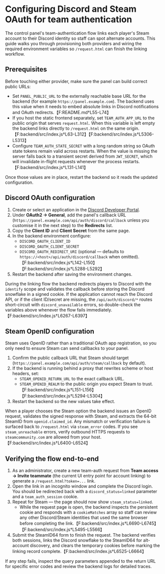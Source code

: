 # Configuring Discord and Steam OAuth for team authentication

The control panel's team-authentication flow links each player's Steam account to their Discord identity so staff can spot alternate accounts. This guide walks you through provisioning both providers and wiring the required environment variables so `/request.html` can finish the linking workflow.

## Prerequisites

Before touching either provider, make sure the panel can build correct public URLs:

- Set `PANEL_PUBLIC_URL` to the externally reachable base URL for the backend (for example `https://panel.example.com`). The backend uses this value when it needs to embed absolute links in Discord notifications and OAuth redirects.【F:README.md†L55-L74】
- If you host the static frontend separately, set `TEAM_AUTH_APP_URL` to the public origin that serves `request.html`. When this variable is left empty the backend links directly to `/request.html` on the same origin.【F:backend/src/index.js†L63-L312】【F:backend/src/index.js†L5306-L5313】
- Configure `TEAM_AUTH_STATE_SECRET` with a long random string so OAuth state tokens remain valid across restarts. When the value is missing the server falls back to a transient secret derived from `JWT_SECRET`, which will invalidate in-flight requests whenever the process restarts.【F:backend/src/index.js†L131-L141】

Once those values are in place, restart the backend so it reads the updated configuration.

## Discord OAuth configuration

1. Create or select an application in the [Discord Developer Portal](https://discord.com/developers/applications).
2. Under **OAuth2 → General**, add the panel's callback URL (`https://panel.example.com/api/auth/discord/callback` unless you customise it in the next step) to the **Redirects** list.
3. Copy the **Client ID** and **Client Secret** from the same page.
4. In the backend environment configure:
   - `DISCORD_OAUTH_CLIENT_ID`
   - `DISCORD_OAUTH_CLIENT_SECRET`
   - `DISCORD_OAUTH_REDIRECT_URI` (optional — defaults to `https://<host>/api/auth/discord/callback` when omitted).【F:backend/src/index.js†L142-L150】【F:backend/src/index.js†L5288-L5292】
5. Restart the backend after saving the environment changes.

During the linking flow the backend redirects players to Discord with the `identify` scope and validates the callback before storing the Discord snowflake in a signed cookie. If the application cannot reach the Discord API, or if the client ID/secret are missing, the `/api/auth/discord/*` routes short-circuit with `discord_unavailable` errors, so double-check the variables above whenever the flow fails immediately.【F:backend/src/index.js†L6267-L6397】

## Steam OpenID configuration

Steam uses OpenID rather than a traditional OAuth app registration, so you only need to ensure Steam can send callbacks to your panel.

1. Confirm the public callback URL that Steam should target (`https://panel.example.com/api/auth/steam/callback` by default).
2. If the backend is running behind a proxy that rewrites scheme or host headers, set:
   - `STEAM_OPENID_RETURN_URL` to the exact callback URL.
   - `STEAM_OPENID_REALM` to the public origin you expect Steam to trust.【F:backend/src/index.js†L151-L156】【F:backend/src/index.js†L5294-L5304】
3. Restart the backend so the new values take effect.

When a player chooses the Steam option the backend issues an OpenID request, validates the signed response with Steam, and extracts the 64-bit SteamID from `openid.claimed_id`. Any mismatch or verification failure is surfaced back to `/request.html` via `steam_error` codes. If you see `steam_unreachable` errors, verify outbound HTTPS requests to `steamcommunity.com` are allowed from your host.【F:backend/src/index.js†L6400-L6524】

## Verifying the flow end-to-end

1. As an administrator, create a new team-auth request from **Team access → Invite teammate** (the current UI entry point for account linking) to generate a `/request.html?token=...` link.
2. Open the link in an incognito window and complete the Discord login. You should be redirected back with a `discord_status=linked` parameter and a `team_auth_session` cookie.
3. Repeat for Steam — the page should now show `steam_status=linked`.
   - While the request page is open, the backend inspects the persistent cookie and responds with a `cookieMatches` array so staff can review any other Discord/Steam identities that used the same browser before completing the link.【F:backend/src/index.js†L6690-L6745】【F:backend/src/index.js†L5495-L5566】
4. Submit the SteamID64 form to finish the request. The backend verifies both sessions, links the Discord snowflake to the SteamID64 for alt-account discovery, and clears the temporary cookies before marking the linking record complete.【F:backend/src/index.js†L6525-L6664】

If any step fails, inspect the query parameters appended to the return URL for specific error codes and review the backend logs for detailed traces.
